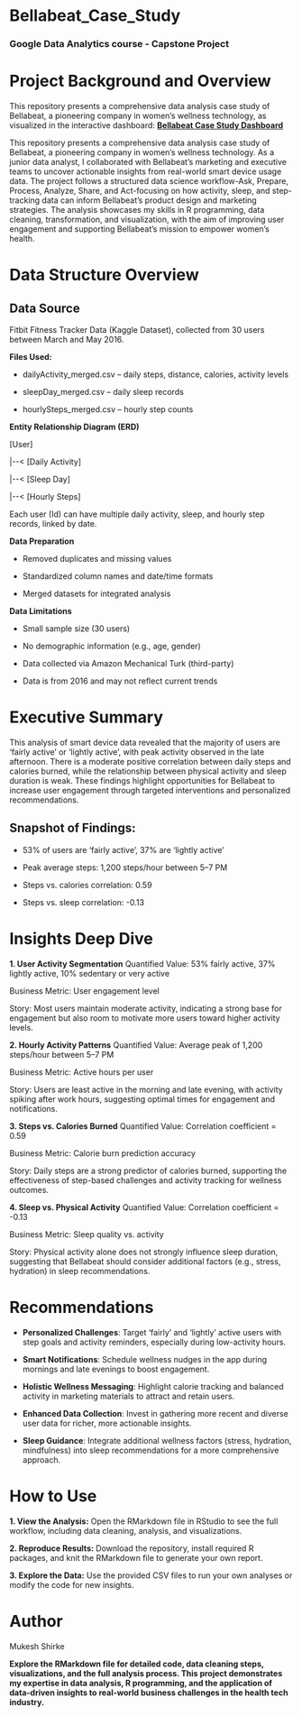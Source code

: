 # Bellabeat_Case_Study
### Google Data Analytics course - Capstone Project


# Project Background and Overview
This repository presents a comprehensive data analysis case study of Bellabeat, a pioneering company in women’s wellness technology, as visualized in the interactive dashboard:
**[Bellabeat Case Study Dashboard](https://mukeshtheanalyst.github.io/Bellabeat_Case_Study/BellabeatCaseStudy_2025_05_03_v01.html)**

This repository presents a comprehensive data analysis case study of Bellabeat, a pioneering company in women’s wellness technology. As a junior data analyst, I collaborated with Bellabeat’s marketing and executive teams to uncover actionable insights from real-world smart device usage data. The project follows a structured data science workflow-Ask, Prepare, Process, Analyze, Share, and Act-focusing on how activity, sleep, and step-tracking data can inform Bellabeat’s product design and marketing strategies. The analysis showcases my skills in R programming, data cleaning, transformation, and visualization, with the aim of improving user engagement and supporting Bellabeat’s mission to empower women’s health.


# Data Structure Overview
## Data Source
Fitbit Fitness Tracker Data (Kaggle Dataset), collected from 30 users between March and May 2016.
  
  
**Files Used:**

* dailyActivity_merged.csv – daily steps, distance, calories, activity levels

* sleepDay_merged.csv – daily sleep records

* hourlySteps_merged.csv – hourly step counts

**Entity Relationship Diagram (ERD)**

[User] 

  |--< [Daily Activity]
  
  |--< [Sleep Day]
  
  |--< [Hourly Steps]
  
Each user (Id) can have multiple daily activity, sleep, and hourly step records, linked by date.

**Data Preparation**

* Removed duplicates and missing values

* Standardized column names and date/time formats

* Merged datasets for integrated analysis

**Data Limitations**

* Small sample size (30 users)

* No demographic information (e.g., age, gender)

* Data collected via Amazon Mechanical Turk (third-party)

* Data is from 2016 and may not reflect current trends

# Executive Summary
This analysis of smart device data revealed that the majority of users are ‘fairly active’ or ‘lightly active’, with peak activity observed in the late afternoon. There is a moderate positive correlation between daily steps and calories burned, while the relationship between physical activity and sleep duration is weak. These findings highlight opportunities for Bellabeat to increase user engagement through targeted interventions and personalized recommendations.

## Snapshot of Findings:

* 53% of users are ‘fairly active’, 37% are ‘lightly active’

* Peak average steps: 1,200 steps/hour between 5–7 PM

* Steps vs. calories correlation: 0.59

* Steps vs. sleep correlation: -0.13

# Insights Deep Dive
**1. User Activity Segmentation**
Quantified Value: 53% fairly active, 37% lightly active, 10% sedentary or very active

Business Metric: User engagement level

Story: Most users maintain moderate activity, indicating a strong base for engagement but also room to motivate more users toward higher activity levels.

**2. Hourly Activity Patterns**
Quantified Value: Average peak of 1,200 steps/hour between 5–7 PM

Business Metric: Active hours per user

Story: Users are least active in the morning and late evening, with activity spiking after work hours, suggesting optimal times for engagement and notifications.

**3. Steps vs. Calories Burned**
Quantified Value: Correlation coefficient = 0.59

Business Metric: Calorie burn prediction accuracy

Story: Daily steps are a strong predictor of calories burned, supporting the effectiveness of step-based challenges and activity tracking for wellness outcomes.

**4. Sleep vs. Physical Activity**
Quantified Value: Correlation coefficient = -0.13

Business Metric: Sleep quality vs. activity

Story: Physical activity alone does not strongly influence sleep duration, suggesting that Bellabeat should consider additional factors (e.g., stress, hydration) in sleep recommendations.

# Recommendations
* **Personalized Challenges**: Target ‘fairly’ and ‘lightly’ active users with step goals and activity reminders, especially during low-activity hours.

* **Smart Notifications**: Schedule wellness nudges in the app during mornings and late evenings to boost engagement.

* **Holistic Wellness Messaging**: Highlight calorie tracking and balanced activity in marketing materials to attract and retain users.

* **Enhanced Data Collection**: Invest in gathering more recent and diverse user data for richer, more actionable insights.

* **Sleep Guidance**: Integrate additional wellness factors (stress, hydration, mindfulness) into sleep recommendations for a more comprehensive approach.


# How to Use
**1. View the Analysis:**
Open the RMarkdown file in RStudio to see the full workflow, including data cleaning, analysis, and visualizations.

**2. Reproduce Results:**
Download the repository, install required R packages, and knit the RMarkdown file to generate your own report.

**3. Explore the Data:**
Use the provided CSV files to run your own analyses or modify the code for new insights.


# Author
Mukesh Shirke


**Explore the RMarkdown file for detailed code, data cleaning steps, visualizations, and the full analysis process. This project demonstrates my expertise in data analysis, R programming, and the application of data-driven insights to real-world business challenges in the health tech industry.**
